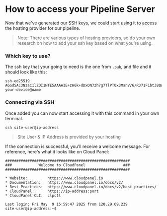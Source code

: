 # How to access your Pipeline Server
Now that we've generated our SSH keys,
we could start using it to access the hosting provider for our pipeline.
>Note: There are various types of hosting providers, so do your own research on how to add your ssh key based on what you're using.
### Which key to use?
The ssh key that your going to need is the one from `.pub`, and file and it should look like this:
```
ssh-ed25519 AGGdSAC3NzaC1lZDI1NTE5AAAAIE+zH6k+dDxON7zh7g7TlPT0x3ManV/6/RJ71F1btJ8Qq your-device@name
```

### Connecting via SSH
Once added you can now start accessing it with this command in your own terminal.

```
ssh site-user@ip-address
```
>Site User & IP Address is provided by your hosting

If the connection is successful, you'll receive a welcome message. For reference, here's what it looks like on Cloud Panel:

```
########################################################
###            Welcome to CloudPanel                 ###
########################################################

* Website:         https://www.cloudpanel.io
* Documentation:   https://www.cloudpanel.io/docs/v2/
* Best Practices:  https://www.cloudpanel.io/docs/v2/best-practices/
* CloudPanel:      https://ip-address:port
* CloudPanel CLI:  clpctl

Last login: Fri May  9 15:59:47 2025 from 120.29.69.239
site-user@ip-address:~$ 
```
